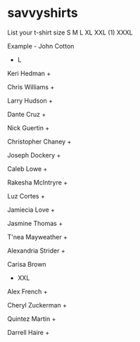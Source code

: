 # savvyshirts
List your t-shirt size S M L XL XXL (1) XXXL

Example - John Cotton
+ L

Keri Hedman
+ 

Chris Williams
+ 

Larry Hudson
+ 

Dante Cruz
+ 

Nick Guertin
+ 

Christopher Chaney
+ 

Joseph Dockery
+ 

Caleb Lowe
+ 

Rakesha McIntryre
+ 

Luz Cortes
+ 

Jamiecia Love
+ 

Jasmine Thomas
+ 

T'nea Mayweather
+ 

Alexandria Strider
+ 

Carisa Brown
+ XXL

Alex French
+ 

Cheryl Zuckerman
+ 

Quintez Martin
+ 

Darrell Haire
+ 
